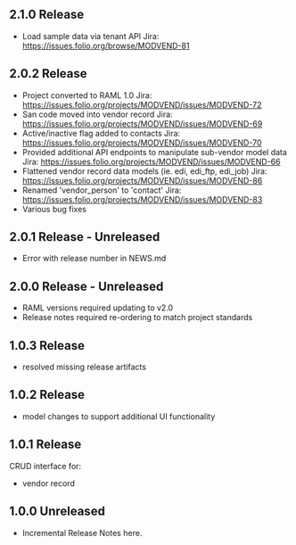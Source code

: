 ## 2.1.0 Release
* Load sample data via tenant API
  Jira: https://issues.folio.org/browse/MODVEND-81

## 2.0.2 Release
* Project converted to RAML 1.0
  Jira: https://issues.folio.org/projects/MODVEND/issues/MODVEND-72
* San code moved into vendor record
  Jira: https://issues.folio.org/projects/MODVEND/issues/MODVEND-69
* Active/inactive flag added to contacts
  Jira: https://issues.folio.org/projects/MODVEND/issues/MODVEND-70
* Provided additional API endpoints to manipulate sub-vendor model data
  Jira: https://issues.folio.org/projects/MODVEND/issues/MODVEND-66
* Flattened vendor record data models (ie. edi, edi_ftp, edi_job)
  Jira: https://issues.folio.org/projects/MODVEND/issues/MODVEND-86
* Renamed 'vendor_person' to 'contact'
  Jira: https://issues.folio.org/projects/MODVEND/issues/MODVEND-83
* Various bug fixes

## 2.0.1 Release - Unreleased
* Error with release number in NEWS.md

## 2.0.0 Release - Unreleased
* RAML versions required updating to v2.0
* Release notes required re-ordering to match project standards

## 1.0.3 Release
* resolved missing release artifacts

## 1.0.2 Release
* model changes to support additional UI functionality

## 1.0.1 Release
CRUD interface for:
* vendor record

## 1.0.0 Unreleased
* Incremental Release Notes here.
